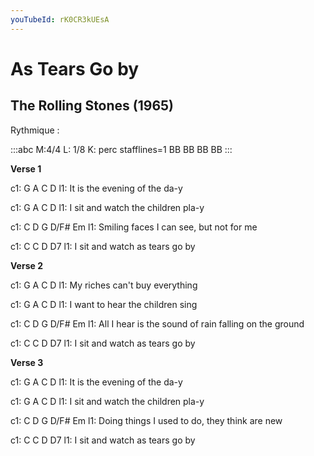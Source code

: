 ```yaml
---
youTubeId: rK0CR3kUEsA
---
```


# As Tears Go by
## The Rolling Stones (1965)


Rythmique :

:::abc
M:4/4
L: 1/8
K:   perc stafflines=1
BB BB BB BB 
:::

**Verse 1**

c1: G         A              C  D
l1: It is the evening of the da-y

c1: G         A                  C   D
l1: I sit and watch the children pla-y

c1: C          D         G   D/F#     Em
l1: Smiling faces I can see, but not for me

c1: C       C          D          D7
l1: I sit and watch as tears go by

**Verse 2**

c1: G         A         C       D
l1: My riches can't buy everything

c1: G         A         C        D
l1: I want to hear the children sing

c1: C                 D         G     D/F#              Em
l1: All I hear is the sound of rain falling on the ground

c1: C       C          D          D7
l1: I sit and watch as tears go by

**Verse 3**

c1: G         A              C  D
l1: It is the evening of the da-y

c1: G         A                  C   D
l1: I sit and watch the children pla-y

c1: C          D         G   D/F#     Em
l1: Doing things I used to do, they think are new

c1: C       C          D          D7
l1: I sit and watch as tears go by




